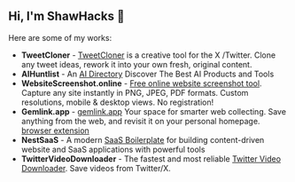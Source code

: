 ## Hi, I'm ShawHacks 👋

Here are some of my works:
- **TweetCloner** - [TweetCloner](https://tweetcloner.com) is a creative tool for the X /Twitter. Clone any tweet ideas, rework it into your own fresh, original content.
- **AIHuntlist** - An [AI Directory](https://aihuntlist.com) Discover The Best AI Products and Tools
- **WebsiteScreenshot.online** - [Free online website screenshot tool](https://websitescreenshot.online/). Capture any site instantly in PNG, JPEG, PDF formats. Custom resolutions, mobile & desktop views. No registration!
- **Gemlink.app** - [gemlink.app](https://gemlink.app) Your space for smarter web collecting. Save anything from the web, and revisit it on your personal homepage. [browser extension](https://chromewebstore.google.com/detail/gemlink-your-space-for-sm/pickcibaiaapcbobgbjgmomocmcdpmmn)
- **NestSaaS** - A modern [SaaS Boilerplate](https://nestsaas.com) for building content-driven website and SaaS applications with powerful tools
- **TwitterVideoDownloader** - The fastest and most reliable [Twitter Video Downloader](https://twittervideodownloader.top/). Save videos from Twitter/X.

<!--
**ShawnHacks/ShawnHacks** is a ✨ _special_ ✨ repository because its `README.md` (this file) appears on your GitHub profile.

Here are some ideas to get you started:

- 🔭 I’m currently working on ...
- 🌱 I’m currently learning ...
- 👯 I’m looking to collaborate on ...
- 🤔 I’m looking for help with ...
- 💬 Ask me about ...
- 📫 How to reach me: ...
- 😄 Pronouns: ...
- ⚡ Fun fact: ...
-->
